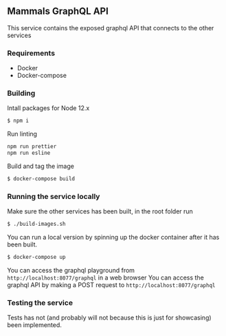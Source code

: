 ## Mammals GraphQL API

This service contains the exposed graphql API that connects to the other services

### Requirements

  - Docker
  - Docker-compose

### Building

Intall packages for Node 12.x

```bash
$ npm i
```

Run linting

```bash
npm run prettier
npm run esline
```

Build and tag the image

```bash
$ docker-compose build
```

### Running the service locally

Make sure the other services has been built, in the root folder run

```bash
$ ./build-images.sh
```

You can run a local version by spinning up the docker container after it has been built.

```bash
$ docker-compose up
```

You can access the graphql playground from `http://localhost:8077/graphql` in a web browser
You can access the graphql API by making a POST request to `http://localhost:8077/graphql`

### Testing the service

Tests has not (and probably will not because this is just for showcasing) been implemented.